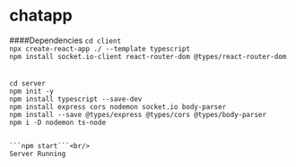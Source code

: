 # chatapp

####Dependencies
`cd client`<br/>
`npx create-react-app ./ --template typescript`<br/>
`npm install socket.io-client react-router-dom @types/react-router-dom`<br/>
<br/>
<br/>
`cd server`<br/>
`npm init -y`<br/>
`npm install typescript --save-dev`<br/>
`npm install express cors nodemon socket.io body-parser`<br/>
`npm install --save @types/express @types/cors @types/body-parser`<br/>
`npm i -D nodemon ts-node` <br/>

````touch index.ts<br/>

```npm start```<br/>
Server Running
````
